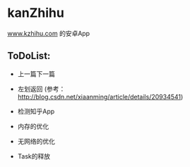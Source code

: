 # kanZhihu
www.kzhihu.com 的安卓App

## ToDoList:
* 上一篇下一篇
* 左划返回 (参考：http://blog.csdn.net/xiaanming/article/details/20934541)
* 检测知乎App

* 内存的优化
* 无网络的优化
* Task的释放
